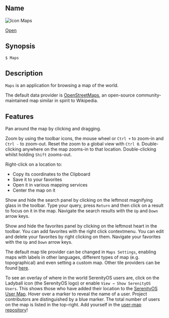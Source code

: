## Name

![Icon](/res/icons/16x16/app-maps.png) Maps

[Open](launch:///bin/Maps)

## Synopsis

```**sh
$ Maps
```

## Description

`Maps` is an application for browsing a map of the world.

The default data provider is [OpenStreetMaps](https://www.openstreetmap.org/), an open-source community-maintained map similar in spirit to Wikipedia.

## Features

Pan around the map by clicking and dragging.

Zoom by using the toolbar icons, the mouse wheel or `Ctrl +` to zoom-in and `Ctrl -` to zoom-out. Reset the zoom to a global view with `Ctrl 0`.
Double-clicking anywhere on the map zooms-in to that location. Double-clicking whilst holding `Shift` zooms-out.

Right-click on a location to:

-   Copy its coordinates to the Clipboard
-   Save it to your favorites
-   Open it in various mapping services
-   Center the map on it

Show and hide the search panel by clicking on the leftmost magnifying glass in the toolbar. Type your query, press `Return` and then click on a result to focus on it in the map. Navigate the search results with the `Up` and `Down` arrow keys.

Show and hide the favorites panel by clicking on the leftmost heart in the toolbar. You can add favorites with the right click contextmenu. You can edit and delete your favorites by right clicking on them. Navigate your favorites with the `Up` and `Down` arrow keys.

The default map tile provider can be changed in `Maps Settings`, enabling maps with labels in other languages, different types of map (e.g. topographical) and even setting a custom map. Other tile providers can be found [here](https://wiki.openstreetmap.org/wiki/Raster_tile_providers).

To see an overlay of where in the world SerenityOS users are, click on the Ladyball icon (the SerenityOS logo) or enable `View → Show SerenityOS Users`.
This shows those who have added their location to the [SerenityOS User Map](https://usermap.serenityos.org). Hover over a marker to reveal the name of a user. Project contributors are distinguished by a blue marker. The total number of users on the map is listed in the top-right.
Add yourself in the [user-map repository](https://github.com/SerenityOS/user-map)!
